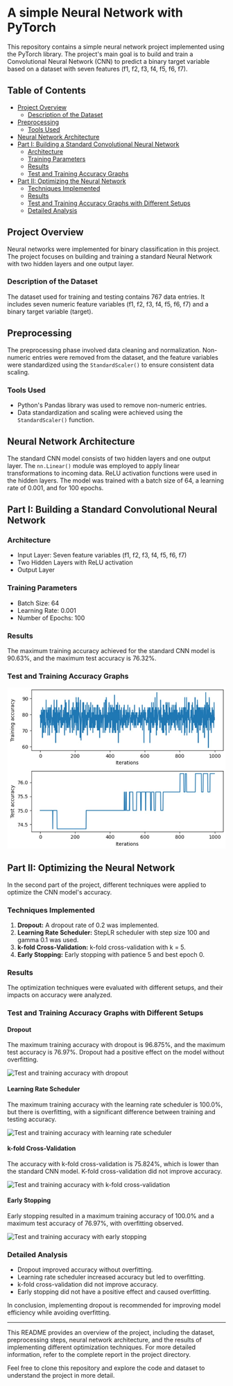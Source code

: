 # A simple Neural Network with PyTorch

This repository contains a simple neural network project implemented using the PyTorch library. The project's main goal is to build and train a Convolutional Neural Network (CNN) to predict a binary target variable based on a dataset with seven features (f1, f2, f3, f4, f5, f6, f7).

## Table of Contents

- [Project Overview](#project-overview)
  - [Description of the Dataset](#description-of-the-dataset)
- [Preprocessing](#preprocessing)
  - [Tools Used](#tools-used)
- [Neural Network Architecture](#neural-network-architecture)
- [Part I: Building a Standard Convolutional Neural Network](#part-i-building-a-standard-convolutional-neural-network)
  - [Architecture](#architecture)
  - [Training Parameters](#training-parameters)
  - [Results](#results)
  - [Test and Training Accuracy Graphs](#test-and-training-accuracy-graphs)
- [Part II: Optimizing the Neural Network](#part-ii-optimizing-the-neural-network)
  - [Techniques Implemented](#techniques-implemented)
  - [Results](#results)
  - [Test and Training Accuracy Graphs with Different Setups](#test-and-training-accuracy-graphs-with-different-setups)
  - [Detailed Analysis](#detailed-analysis)

## Project Overview

Neural networks were implemented for binary classification in this project. The project focuses on building and training a standard Neural Network with two hidden layers and one output layer.

### Description of the Dataset

The dataset used for training and testing contains 767 data entries. It includes seven numeric feature variables (f1, f2, f3, f4, f5, f6, f7) and a binary target variable (target).

## Preprocessing

The preprocessing phase involved data cleaning and normalization. Non-numeric entries were removed from the dataset, and the feature variables were standardized using the `StandardScaler()` to ensure consistent data scaling.

### Tools Used

- Python's Pandas library was used to remove non-numeric entries.
- Data standardization and scaling were achieved using the `StandardScaler()` function.

## Neural Network Architecture

The standard CNN model consists of two hidden layers and one output layer. The `nn.Linear()` module was employed to apply linear transformations to incoming data. ReLU activation functions were used in the hidden layers. The model was trained with a batch size of 64, a learning rate of 0.001, and for 100 epochs.

## Part I: Building a Standard Convolutional Neural Network

### Architecture

- Input Layer: Seven feature variables (f1, f2, f3, f4, f5, f6, f7)
- Two Hidden Layers with ReLU activation
- Output Layer

### Training Parameters

- Batch Size: 64
- Learning Rate: 0.001
- Number of Epochs: 100

### Results

The maximum training accuracy achieved for the standard CNN model is 90.63%, and the maximum test accuracy is 76.32%.

### Test and Training Accuracy Graphs

![Test Vs Training accuracies graphs](./src/train-vs-test-accuracies.jpg)

## Part II: Optimizing the Neural Network

In the second part of the project, different techniques were applied to optimize the CNN model's accuracy.

### Techniques Implemented

1. **Dropout:** A dropout rate of 0.2 was implemented.
2. **Learning Rate Scheduler:** StepLR scheduler with step size 100 and gamma 0.1 was used.
3. **k-fold Cross-Validation:** k-fold cross-validation with k = 5.
4. **Early Stopping:** Early stopping with patience 5 and best epoch 0.

### Results

The optimization techniques were evaluated with different setups, and their impacts on accuracy were analyzed.

### Test and Training Accuracy Graphs with Different Setups

#### Dropout

The maximum training accuracy with dropout is 96.875%, and the maximum test accuracy is 76.97%. Dropout had a positive effect on the model without overfitting.

![Test and training accuracy with dropout](link_to_image2)

#### Learning Rate Scheduler

The maximum training accuracy with the learning rate scheduler is 100.0%, but there is overfitting, with a significant difference between training and testing accuracy.

![Test and training accuracy with learning rate scheduler](link_to_image3)

#### k-fold Cross-Validation

The accuracy with k-fold cross-validation is 75.824%, which is lower than the standard CNN model. K-fold cross-validation did not improve accuracy.

![Test and training accuracy with k-fold cross-validation](link_to_image4)

#### Early Stopping

Early stopping resulted in a maximum training accuracy of 100.0% and a maximum test accuracy of 76.97%, with overfitting observed.

![Test and training accuracy with early stopping](link_to_image5)

### Detailed Analysis

- Dropout improved accuracy without overfitting.
- Learning rate scheduler increased accuracy but led to overfitting.
- k-fold cross-validation did not improve accuracy.
- Early stopping did not have a positive effect and caused overfitting.

In conclusion, implementing dropout is recommended for improving model efficiency while avoiding overfitting.

---

This README provides an overview of the project, including the dataset, preprocessing steps, neural network architecture, and the results of implementing different optimization techniques. For more detailed information, refer to the complete report in the project directory.

Feel free to clone this repository and explore the code and dataset to understand the project in more detail.

